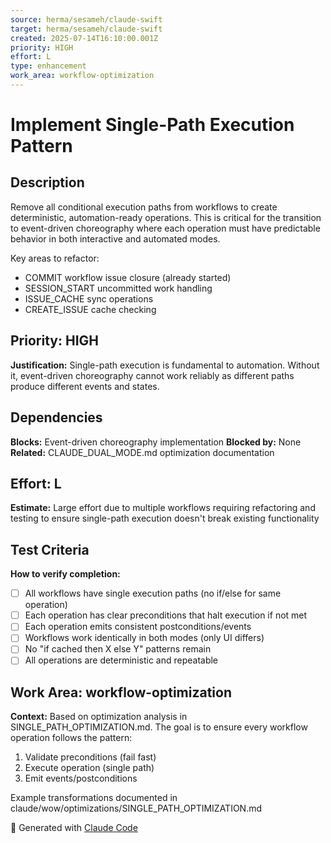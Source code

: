 ```yaml
---
source: herma/sesameh/claude-swift
target: herma/sesameh/claude-swift
created: 2025-07-14T16:10:00.001Z
priority: HIGH
effort: L
type: enhancement
work_area: workflow-optimization
---
```


# Implement Single-Path Execution Pattern

## Description
Remove all conditional execution paths from workflows to create deterministic, automation-ready operations. This is critical for the transition to event-driven choreography where each operation must have predictable behavior in both interactive and automated modes.

Key areas to refactor:
- COMMIT workflow issue closure (already started)
- SESSION_START uncommitted work handling
- ISSUE_CACHE sync operations
- CREATE_ISSUE cache checking

## Priority: HIGH
**Justification:** Single-path execution is fundamental to automation. Without it, event-driven choreography cannot work reliably as different paths produce different events and states.

## Dependencies
**Blocks:** Event-driven choreography implementation
**Blocked by:** None
**Related:** CLAUDE_DUAL_MODE.md optimization documentation

## Effort: L
**Estimate:** Large effort due to multiple workflows requiring refactoring and testing to ensure single-path execution doesn't break existing functionality

## Test Criteria
**How to verify completion:**
- [ ] All workflows have single execution paths (no if/else for same operation)
- [ ] Each operation has clear preconditions that halt execution if not met
- [ ] Each operation emits consistent postconditions/events
- [ ] Workflows work identically in both modes (only UI differs)
- [ ] No "if cached then X else Y" patterns remain
- [ ] All operations are deterministic and repeatable

## Work Area: workflow-optimization
**Context:** Based on optimization analysis in SINGLE_PATH_OPTIMIZATION.md. The goal is to ensure every workflow operation follows the pattern:
1. Validate preconditions (fail fast)
2. Execute operation (single path)
3. Emit events/postconditions

Example transformations documented in claude/wow/optimizations/SINGLE_PATH_OPTIMIZATION.md

🤖 Generated with [Claude Code](https://claude.ai/code)